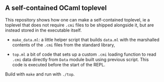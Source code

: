 ## A self-contained OCaml toplevel

This repository shows how one can make a self-contained toplevel, ie a toplevel
that does not require `.cmi` files to be shipped alongside it, but are instead
stored in the executable itself.

- `make_data.ml`: a little helper script that builds `data.ml` with the marshalled contents
  of the `.cmi` files from the standard library,

- `top.ml` a bit of code that sets up a custom `.cmi` loading function to read
  `.cmi` data directly from `Data` module built using previous script. This code
  is executed before the start of the REPL.

Build with `make` and run with `./top`.
